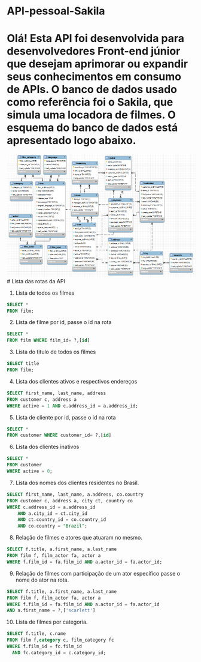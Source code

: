 # API-pessoal-Sakila

# Olá! Esta API foi desenvolvida para desenvolvedores Front-end júnior que desejam aprimorar ou expandir seus conhecimentos em consumo de APIs. O banco de dados usado como referência foi o Sakila, que simula uma locadora de filmes. O esquema do banco de dados está apresentado logo abaixo.
 <img alt="Rafa-Js" src="./src/schema/SampleSakila.png">
# Lista das rotas da API

1. Lista de todos os filmes

```sql
SELECT *
FROM film;
```
2. Lista de filme por id, passe o id na rota

```sql
SELECT *
FROM film WHERE film_id= ?,[id]
```

3. Lista do titulo de todos os filmes

```sql
SELECT title
FROM film;
```

4. Lista dos clientes ativos e respectivos endereços

```sql
SELECT first_name, last_name, address
FROM customer c, address a
WHERE active = 1 AND c.address_id = a.address_id;
```
5. Lista de cliente por id, passe o id na rota

```sql
SELECT *
FROM customer WHERE customer_id= ?,[id]
```
6. Lista dos clientes inativos

```sql
SELECT *
FROM customer
WHERE active = 0;
```

7. Lista dos nomes dos clientes residentes no Brasil.

```sql
SELECT first_name, last_name, a.address, co.country
FROM customer c, address a, city ct, country co
WHERE c.address_id = a.address_id
	AND a.city_id = ct.city_id
	AND ct.country_id = co.country_id
    AND co.country = "Brazil";
```
8. Relação de filmes e atores que atuaram no mesmo.

```sql
SELECT f.title, a.first_name, a.last_name
FROM film f, film_actor fa, actor a
WHERE f.film_id = fa.film_id AND a.actor_id = fa.actor_id;
```

9. Relação de filmes com participação de um ator específico passe o nome do ator na rota.

```sql
SELECT f.title, a.first_name, a.last_name
FROM film f, film_actor fa, actor a
WHERE f.film_id = fa.film_id AND a.actor_id = fa.actor_id
AND a.first_name = ?,['scarlett']
```

10. Lista de filmes por categoria.

```sql
SELECT f.title, c.name 
FROM film f,category c, film_category fc
WHERE f.film_id = fc.film_id
  AND fc.category_id = c.category_id;
```